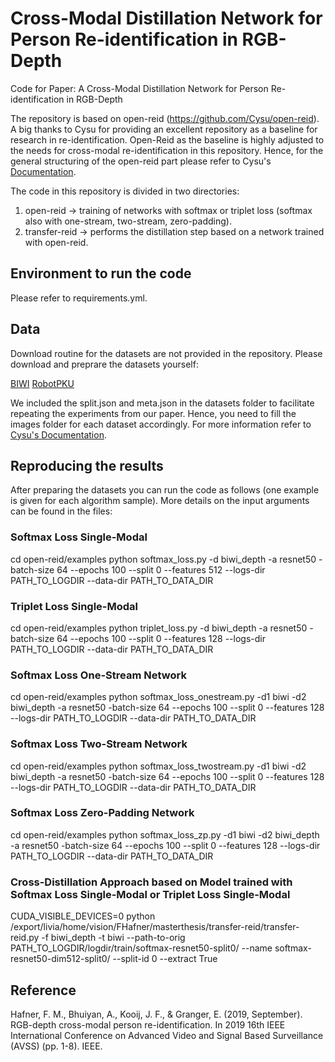 # Cross-Modal Distillation Network for Person Re-identification in RGB-Depth

Code for Paper: A Cross-Modal Distillation Network for Person Re-identification in RGB-Depth

The repository is based on open-reid (https://github.com/Cysu/open-reid). A big thanks to Cysu for providing an excellent repository as a baseline for research in re-identification. Open-Reid as the baseline is highly adjusted to the needs for cross-modal re-identification in this repository.
Hence, for the general structuring of the open-reid part please refer to Cysu's [Documentation](https://cysu.github.io/open-reid/notes/overview.html). 

The code in this repository is divided in two directories:
1. open-reid -> training of networks with softmax or triplet loss (softmax also with one-stream, two-stream, zero-padding).
2. transfer-reid -> performs the distillation step based on a network trained with open-reid.

## Environment to run the code
Please refer to requirements.yml. 

## Data 
Download routine for the datasets are not provided in the repository. Please download and preprare the datasets yourself:

[BIWI](http://robotics.dei.unipd.it/reid/index.php/8-dataset/2-overview-biwi)
[RobotPKU](https://github.com/lianghu56/RobotPKU-RGBD-ID-dataset/blob/master/Dataset%20Downloads%20Dddress.md)

We included the split.json and meta.json in the datasets folder to facilitate repeating the experiments from our paper. Hence, you need to fill the images folder for each dataset accordingly. For more information refer to [Cysu's Documentation](https://cysu.github.io/open-reid/notes/overview.html).

## Reproducing the results
After preparing the datasets you can run the code as follows (one example is given for each algorithm sample). More details on the input arguments can be found in the files: 

### Softmax Loss Single-Modal
cd open-reid/examples
python softmax_loss.py -d biwi_depth -a resnet50 -batch-size 64 --epochs 100 --split 0 --features 512 --logs-dir PATH_TO_LOGDIR --data-dir PATH_TO_DATA_DIR
### Triplet Loss Single-Modal
cd open-reid/examples
python triplet_loss.py -d biwi_depth -a resnet50 -batch-size 64 --epochs 100 --split 0 --features 128 --logs-dir PATH_TO_LOGDIR --data-dir PATH_TO_DATA_DIR
### Softmax Loss One-Stream Network
cd open-reid/examples
python softmax_loss_onestream.py -d1 biwi -d2 biwi_depth -a resnet50 -batch-size 64 --epochs 100 --split 0 --features 128 --logs-dir PATH_TO_LOGDIR --data-dir PATH_TO_DATA_DIR
### Softmax Loss Two-Stream Network
cd open-reid/examples
python softmax_loss_twostream.py -d1 biwi -d2 biwi_depth -a resnet50 -batch-size 64 --epochs 100 --split 0 --features 128 --logs-dir PATH_TO_LOGDIR --data-dir PATH_TO_DATA_DIR
### Softmax Loss Zero-Padding Network
cd open-reid/examples
python softmax_loss_zp.py -d1 biwi -d2 biwi_depth -a resnet50 -batch-size 64 --epochs 100 --split 0 --features 128 --logs-dir PATH_TO_LOGDIR --data-dir PATH_TO_DATA_DIR


### Cross-Distillation Approach based on Model trained with Softmax Loss Single-Modal or Triplet Loss Single-Modal
CUDA_VISIBLE_DEVICES=0 python /export/livia/home/vision/FHafner/masterthesis/transfer-reid/transfer-reid.py -f biwi_depth  -t biwi --path-to-orig PATH_TO_LOGDIR/logdir/train/softmax-resnet50-split0/ --name softmax-resnet50-dim512-split0/ --split-id 0 --extract True


## Reference
Hafner, F. M., Bhuiyan, A., Kooij, J. F., & Granger, E. (2019, September). RGB-depth cross-modal person re-identification. In 2019 16th IEEE International Conference on Advanced Video and Signal Based Surveillance (AVSS) (pp. 1-8). IEEE.

